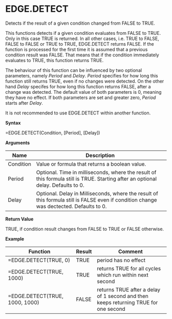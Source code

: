 # EDGE.DETECT

Detects if the result of a given condition changed from FALSE to TRUE.

This functions detects if a given condition evaluates from FALSE to
TRUE. Only in this case TRUE is returned. In all other cases, i.e. TRUE
to FALSE, FALSE to FALSE or TRUE to TRUE, EDGE.DETECT returns FALSE. If
the function is processed for the first time it is assumed that a
previous condition result was FALSE. That means that if the condition
immediately evaluates to TRUE, this function returns TRUE.

The behaviour of this function can be influenced by two optional
parameters, namely *Period* and *Delay*. *Period* specifies for how long
this function still returns TRUE, even if no changes were detected. On
the other hand *Delay* specifes for how long this function returns
FALSE, after a change was detected. The default value of both parameters
is 0, meaning they have no effect. If both parameters are set and
greater zero, *Period* starts after *Delay*.

It is not recommended to use EDGE.DETECT within another function.

**Syntax**

=EDGE.DETECT(Condition, \[Period\], \[Delay\])

**Arguments**

| Name      | Description                                                                                                                             |
|-----------|-----------------------------------------------------------------------------------------------------------------------------------------|
| Condition | Value or formula that returns a boolean value.                                                                                          |
| Period    | Optional. Time in milliseconds, where the result of this formula still is TRUE. Starting after an optional delay. Defaults to 0.        |
| Delay     | Optional. Delay in Milliseconds, where the result of this formula still is FALSE even if condition change was dectected. Defaults to 0. |

**Return Value**

TRUE, if condition result changes from FALSE to TRUE or FALSE otherwise.

**Example**

| Function                       | Result | Comment                                                                             |
|--------------------------------|--------|-------------------------------------------------------------------------------------|
| =EDGE.DETECT(TRUE, 0)          | TRUE   | period has no effect                                                                |
| =EDGE.DETECT(TRUE, 1000)       | TRUE   | returns TRUE for all cycles which run within next second                            |
| =EDGE.DETECT(TRUE, 1000, 1000) | FALSE  | returns TRUE after a delay of 1 second and then keeps returning TRUE for one second |

